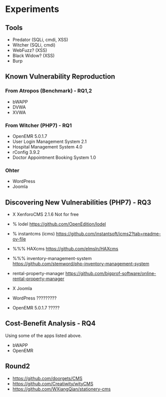 # Experiments
## Tools
- Predator (SQLi, cmdi, XSS)
- Witcher (SQLi, cmdi)
- WebFuzz? (XSS)
- Black Widow? (XSS)
- Burp

## Known Vulnerability Reproduction
### From Atropos (Benchmark) - RQ1,2
- bWAPP
- DVWA
- XVWA

### From Witcher (PHP7) - RQ1
- OpenEMR 5.0.1.7
- User Login Management System 2.1
- Hospital Management System 4.0
- rConfig 3.9.2
- Doctor Appointment Booking System 1.0

### Ohter
- WordPress
- Joomla

## Discovering New Vulnerabilities (PHP7) - RQ3
- X XenforoCMS 2.1.6 Not for free
- % lodel https://github.com/OpenEdition/lodel
- % instantcms (icms) https://github.com/instantsoft/icms2?tab=readme-ov-file
- %%% HAXcms https://github.com/elmsln/HAXcms
- %%% inventory-management-system https://github.com/stemword/php-inventory-management-system
- rental-property-manager https://github.com/bigprof-software/online-rental-property-manager
- X Joomla

- WordPress ?????????
- OpenEMR 5.0.1.7 ?????

## Cost-Benefit Analysis - RQ4
Using some of the apps listed above.
- bWAPP
- OpenEMR

## Round2
- https://github.com/doorgets/CMS
- https://github.com/Creatiwity/wityCMS
- https://github.com/WXiangQian/stationery-cms
